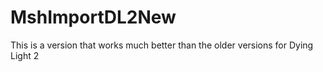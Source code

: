 # MshImportDL2New
This is a version that works much better than the older versions for Dying Light 2
